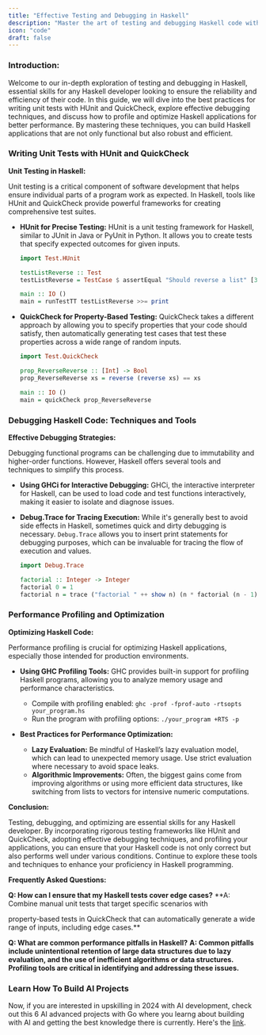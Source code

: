 ```yaml
---
title: "Effective Testing and Debugging in Haskell"
description: "Master the art of testing and debugging Haskell code with this detailed guide. Learn how to write unit tests using HUnit and QuickCheck, debug effectively, and optimize performance."
icon: "code"
draft: false
---
```

### Introduction:
Welcome to our in-depth exploration of testing and debugging in Haskell, essential skills for any Haskell developer looking to ensure the reliability and efficiency of their code. In this guide, we will dive into the best practices for writing unit tests with HUnit and QuickCheck, explore effective debugging techniques, and discuss how to profile and optimize Haskell applications for better performance. By mastering these techniques, you can build Haskell applications that are not only functional but also robust and efficient.

### Writing Unit Tests with HUnit and QuickCheck

**Unit Testing in Haskell:**

Unit testing is a critical component of software development that helps ensure individual parts of a program work as expected. In Haskell, tools like HUnit and QuickCheck provide powerful frameworks for creating comprehensive test suites.

- **HUnit for Precise Testing:**
  HUnit is a unit testing framework for Haskell, similar to JUnit in Java or PyUnit in Python. It allows you to create tests that specify expected outcomes for given inputs.
  
  ```haskell
  import Test.HUnit
  
  testListReverse :: Test
  testListReverse = TestCase $ assertEqual "Should reverse a list" [3, 2, 1] (reverse [1, 2, 3])
  
  main :: IO ()
  main = runTestTT testListReverse >>= print
  ```

- **QuickCheck for Property-Based Testing:**
  QuickCheck takes a different approach by allowing you to specify properties that your code should satisfy, then automatically generating test cases that test these properties across a wide range of random inputs.
  
  ```haskell
  import Test.QuickCheck
  
  prop_ReverseReverse :: [Int] -> Bool
  prop_ReverseReverse xs = reverse (reverse xs) == xs
  
  main :: IO ()
  main = quickCheck prop_ReverseReverse
  ```

### Debugging Haskell Code: Techniques and Tools

**Effective Debugging Strategies:**

Debugging functional programs can be challenging due to immutability and higher-order functions. However, Haskell offers several tools and techniques to simplify this process.

- **Using GHCi for Interactive Debugging:**
  GHCi, the interactive interpreter for Haskell, can be used to load code and test functions interactively, making it easier to isolate and diagnose issues.
  
- **Debug.Trace for Tracing Execution:**
  While it's generally best to avoid side effects in Haskell, sometimes quick and dirty debugging is necessary. `Debug.Trace` allows you to insert print statements for debugging purposes, which can be invaluable for tracing the flow of execution and values.
  
  ```haskell
  import Debug.Trace
  
  factorial :: Integer -> Integer
  factorial 0 = 1
  factorial n = trace ("factorial " ++ show n) (n * factorial (n - 1))
  ```

### Performance Profiling and Optimization

**Optimizing Haskell Code:**

Performance profiling is crucial for optimizing Haskell applications, especially those intended for production environments.

- **Using GHC Profiling Tools:**
  GHC provides built-in support for profiling Haskell programs, allowing you to analyze memory usage and performance characteristics.
  
  - Compile with profiling enabled: `ghc -prof -fprof-auto -rtsopts your_program.hs`
  - Run the program with profiling options: `./your_program +RTS -p`
  
- **Best Practices for Performance Optimization:**
  - **Lazy Evaluation:** Be mindful of Haskell’s lazy evaluation model, which can lead to unexpected memory usage. Use strict evaluation where necessary to avoid space leaks.
  - **Algorithmic Improvements:** Often, the biggest gains come from improving algorithms or using more efficient data structures, like switching from lists to vectors for intensive numeric computations.

**Conclusion:**

Testing, debugging, and optimizing are essential skills for any Haskell developer. By incorporating rigorous testing frameworks like HUnit and QuickCheck, adopting effective debugging techniques, and profiling your applications, you can ensure that your Haskell code is not only correct but also performs well under various conditions. Continue to explore these tools and techniques to enhance your proficiency in Haskell programming.

**Frequently Asked Questions:**

**Q: How can I ensure that my Haskell tests cover edge cases?**
**A: Combine manual unit tests that target specific scenarios with

 property-based tests in QuickCheck that can automatically generate a wide range of inputs, including edge cases.**

**Q: What are common performance pitfalls in Haskell?**
**A: Common pitfalls include unintentional retention of large data structures due to lazy evaluation, and the use of inefficient algorithms or data structures. Profiling tools are critical in identifying and addressing these issues.**

### Learn How To Build AI Projects

Now, if you are interested in upskilling in 2024 with AI development, check out this 6 AI advanced projects with Go where you learng about building with AI and getting the best knowledge there is currently. Here's the [link](https://akhilsharmatech.gumroad.com/l/zgxqq).
